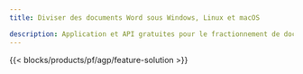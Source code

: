 ```yaml
---
title: Diviser des documents Word sous Windows, Linux et macOS 

description: Application et API gratuites pour le fractionnement de documents DOC, RTF, DOCX et ODT
---
```


{{< blocks/products/pf/agp/feature-solution >}} 